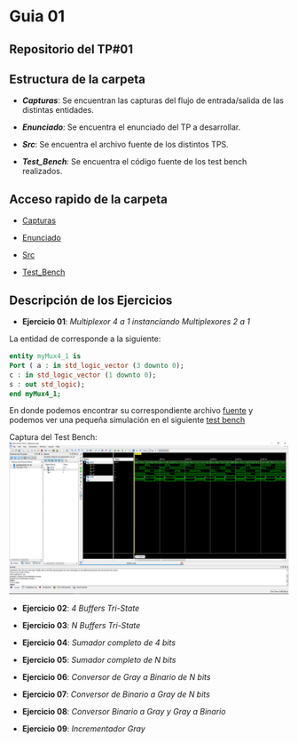 # Guia 01

## Repositorio del TP#01

## Estructura de la carpeta

* ***Capturas***: Se encuentran las capturas del flujo de entrada/salida de las distintas entidades.

* ***Enunciado***: Se encuentra el enunciado del TP a desarrollar.

* ***Src***: Se encuentra el archivo fuente de los distintos TPS.

* ***Test_Bench***: Se encuentra el código fuente de los test bench realizados.

## Acceso rapido de la carpeta

* [Capturas](/guia01/capturas/)

* [Enunciado](/guia01/enunciado/guiaDeClase01.pdf)

* [Src](/guia01/src/)

* [Test_Bench](/guia01/test_bench/)

## Descripción de los Ejercicios

* **Ejercicio 01**: *Multiplexor 4 a 1 instanciando Multiplexores 2 a 1*

La entidad de corresponde a la siguiente: 

```vhdl
entity myMux4_1 is
Port ( a : in std_logic_vector (3 downto 0);
c : in std_logic_vector (1 downto 0);
s : out std_logic);
end myMux4_1;
```
En donde podemos encontrar su correspondiente archivo [fuente](/guia01/src/guiaDeClase00_01.vhd) y podemos ver una pequeña simulación en el siguiente [test bench](/guia01/test_bench/guiaDeClase00_01_tb.vhd)

Captura del Test Bench:
![alt text](https://github.com/nicoriostaurasi/TD1_UTN_FRBA/blob/master/guia01/capturas/screenguiaDeClase01_01.PNG?raw=true "Logo Title Text 1")

* **Ejercicio 02**: *4 Buffers Tri-State*

* **Ejercicio 03**: *N Buffers Tri-State*

* **Ejercicio 04**: *Sumador completo de 4 bits*

* **Ejercicio 05**: *Sumador completo de N bits*

* **Ejercicio 06**: *Conversor de Gray a Binario de N bits*

* **Ejercicio 07**: *Conversor de Binario a Gray de N bits*

* **Ejercicio 08**: *Conversor Binario a Gray y Gray a Binario*

* **Ejercicio 09**: *Incrementador Gray*
